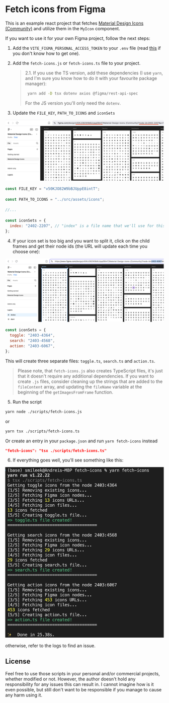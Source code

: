 # Fetch icons from Figma

This is an example react project that fetches [Material Design Icons (Community)](<https://www.figma.com/design/v50KJO82W9bBJUppE8intT/Material-Design-Icons-(Community)>) and utilize them in the `MyIcon` component.

If you want to use it for your own Figma project, follow the next steps:

1. Add the `VITE_FIGMA_PERSONAL_ACCESS_TOKEN` to your `.env` file (read [this](https://help.figma.com/hc/en-us/articles/8085703771159-Manage-personal-access-tokens) if you don't know how to get one).

2. Add the `fetch-icons.js` or `fetch-icons.ts` file to your project.

   > 2.1. If you use the TS version, add these dependencies (I use `yarn`, and I'm sure you know how to do it with your favourite package manager):
   >
   > ```bash
   >  yarn add -D tsx dotenv axios @figma/rest-api-spec
   > ```
   >
   > For the JS version you'll only need the `dotenv`.

3. Update the `FILE_KEY`, `PATH_TO_ICONS` and `iconSets`

![Get main params](./screenshots/SelectMainNode.png)

```js
const FILE_KEY = "v50KJO82W9bBJUppE8intT";

const PATH_TO_ICONS = "../src/assets/icons";

//...

const iconSets = {
  index: "2402-2207", // "index" is a file name that we'll use for this set
};
```

4. If your icon set is too big and you want to split it, click on the child frames and get their node ids (the URL will update each time you choose one):

![Get child node id](./screenshots/SelectChildNode.png)

```js
const iconSets = {
  toggle: "2403-4364",
  search: "2403-4568",
  action: "2403-6067",
};
```

This will create three separate files: `toggle.ts`, `search.ts` and `action.ts`.

> Please note, that `fetch-icons.js` also creates TypeScript files, it's just that it doesn't require any additional dependencies. If you want to create `.js` files, consider cleaning up the strings that are added to the `fileContent` array, and updating the `fileName` variable at the beginning of the `getImagesFromFrame` function.

5. Run the script

```bash
yarn node ./scripts/fetch-icons.js
```

or

```bash
yarn tsx ./scripts/fetch-icons.ts
```

Or create an entry in your `package.json` and run `yarn fetch-icons` instead

```json
"fetch-icons": "tsx ./scripts/fetch-icons.ts"
```

6. If everything goes well, you'll see something like this:

![Logs](./screenshots/Logs.png)

otherwise, refer to the logs to find an issue.

## License

Feel free to use those scripts in your personal and/or commercial projects, whether modified or not. However, the author doesn't hold any responsibility for any issues this can result in. I cannot imagine how is it even possible, but still don't want to be responsible if you manage to cause any harm using it.
